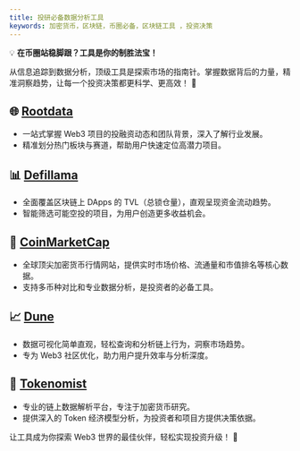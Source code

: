 ```yaml
---
title: 投研必备数据分析工具
keywords: 加密货币，区块链，币圈必备，区块链工具 ，投资决策
---
```

💡 **在币圈站稳脚跟？工具是你的制胜法宝！**

从信息追踪到数据分析，顶级工具是探索市场的指南针。掌握数据背后的力量，精准洞察趋势，让每一个投资决策都更科学、更高效！ 🚀
## 🌐 [Rootdata](https://www.rootdata.com/zh)

- 一站式掌握 Web3 项目的投融资动态和团队背景，深入了解行业发展。
- 精准划分热门板块与赛道，帮助用户快速定位高潜力项目。
## 📊 [Defillama](https://defillama.com/)

- 全面覆盖区块链上 DApps 的 TVL（总锁仓量），直观呈现资金流动趋势。
- 智能筛选可能空投的项目，为用户创造更多收益机会。
## 💎 [CoinMarketCap](https://coinmarketcap.com/zh/currencies/usd-coin/)

- 全球顶尖加密货币行情网站，提供实时市场价格、流通量和市值排名等核心数据。
- 支持多币种对比和专业数据分析，是投资者的必备工具。
## 📈 [Dune](https://dune.com/lifewillbeokay/polymarket-clob-stats)

- 数据可视化简单直观，轻松查询和分析链上行为，洞察市场趋势。
- 专为 Web3 社区优化，助力用户提升效率与分析深度。
## 🧠 [Tokenomist](https://tokenomist.ai/)

- 专业的链上数据解析平台，专注于加密货币研究。
- 提供深入的 Token 经济模型分析，为投资者和项目方提供决策依据。

让工具成为你探索 Web3 世界的最佳伙伴，轻松实现投资升级！ 🌟

